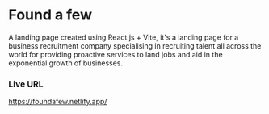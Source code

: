 # Found a few

A landing page created using React.js + Vite, it's a landing page for a business recruitment company specialising in recruiting talent all across the world for 
providing proactive services to land jobs and aid in the exponential growth of businesses.

### Live URL
https://foundafew.netlify.app/
